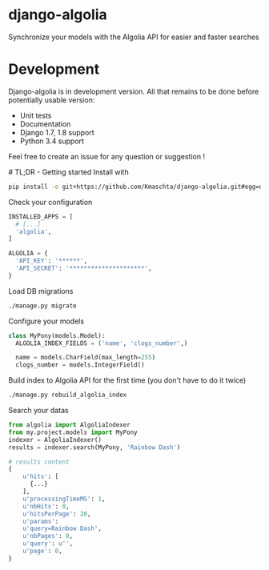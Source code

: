# django-algolia
Synchronize your models with the Algolia API for easier and faster searches

# Development
Django-algolia is in development version. All that remains to be done before potentially usable version:
- Unit tests
- Documentation
- Django 1.7, 1.8 support
- Python 3.4 support

Feel free to create an issue for any question or suggestion !

# TL;DR - Getting started
Install with
```bash
pip install -e git+https://github.com/Kmaschta/django-algolia.git#egg=dev
```

Check your configuration

```python
INSTALLED_APPS = [
  # [...]
  'algolia',
]

ALGOLIA = {
  'API_KEY': '******',
  'API_SECRET': '*********************',
}
```

Load DB migrations
```bash
./manage.py migrate
```

Configure your models
```python
class MyPony(models.Model):
  ALGOLIA_INDEX_FIELDS = ('name', 'clogs_number',)

  name = models.CharField(max_length=255)
  clogs_number = models.IntegerField()
```

Build index to Algolia API for the first time (you don't have to do it twice)
```bash
./manage.py rebuild_algolia_index
```

Search your datas
```python
from algolia import AlgoliaIndexer
from my.project.models import MyPony
indexer = AlgoliaIndexer()
results = indexer.search(MyPony, 'Rainbow Dash')

# results content
{
    u'hits': [
      {...}
    ],
    u'processingTimeMS': 1,
    u'nbHits': 0,
    u'hitsPerPage': 20,
    u'params':
    u'query=Rainbow Dash',
    u'nbPages': 0,
    u'query': u'',
    u'page': 0,
}
```

